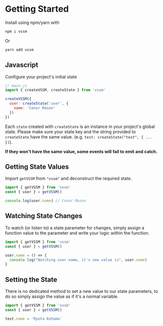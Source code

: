 # Getting Started

Install using npm/yarn with

```bash
npm i vssm
```

Or

```bash
yarn add vssm
```

## Javascript

Configure your project's initial state

```javascript
// main.js
import { createVSSM, createState } from 'vssm'

createVSSM({
  user: createState('user', {
    name: 'Conor Mason'
  })
})
```

Each `state` created with `createState` is an instance in your project's global state. Please make sure your state key and the string provided to `createState` have the same value. (e.g. `test: createState("test", { ... })`).

**If they won't have the same value, some events will fail to emit and catch.**

## Getting State Values

Import `getVSSM` from `"vssm"` and deconstruct the required state.

```javascript
import { getVSSM } from 'vssm'
const { user } = getVSSM()

console.log(user.name) // Conor Mason
```

## Watching State Changes

To watch (or listen to) a state parameter for changes, simply assign a function value to the parameter and write your logic within the function.

```javascript
import { getVSSM } from 'vssm'
const { user } = getVSSM()

user.name = () => {
  console.log("Watching user.name, it's new value is", user.name)
}
```

## Setting the State

There is no dedicated method to set a new value to our state parameters, to do so simply assign the value as if it's a normal variable.

```javascript
import { getVSSM } from 'vssm'
const { user } = getVSSM()

test.name = 'Ryota Kohama'
```
